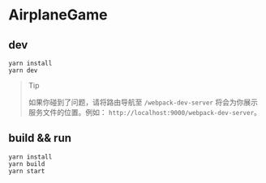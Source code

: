 # AirplaneGame

## dev

```shell
yarn install
yarn dev
```

> Tip
>
> 如果你碰到了问题，请将路由导航至 `/webpack-dev-server` 将会为你展示服务文件的位置。例如： `http://localhost:9000/webpack-dev-server`。

## build && run

```shell
yarn install
yarn build
yarn start
```